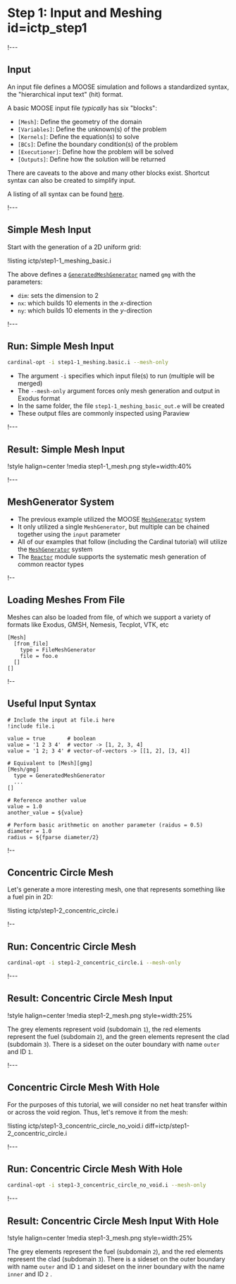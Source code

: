 # Step 1: Input and Meshing id=ictp_step1

!---

## Input

An input file defines a MOOSE simulation and follows a standardized syntax, the "hierarchical input text" (hit) format.

A basic MOOSE input file *typically* has six "blocks":

- `[Mesh]`: Define the geometry of the domain
- `[Variables]`: Define the unknown(s) of the problem
- `[Kernels]`: Define the equation(s) to solve
- `[BCs]`: Define the boundary condition(s) of the problem
- `[Executioner]`: Define how the problem will be solved
- `[Outputs]`: Define how the solution will be returned

There are caveats to the above and many other blocks exist. Shortcut syntax can also be created to simplify input.

A listing of all syntax can be found [here](syntax/index.md).

!---

## Simple Mesh Input

Start with the generation of a 2D uniform grid:

!listing ictp/step1-1_meshing_basic.i

The above defines a [`GeneratedMeshGenerator`](GeneratedMeshGenerator.md) named `gmg` with the parameters:

- `dim`: sets the dimension to $2$
- `nx`: which builds $10$ elements in the $x$-direction
- `ny`: which builds $10$ elements in the $y$-direction

!---

## Run: Simple Mesh Input

```bash
cardinal-opt -i step1-1_meshing.basic.i --mesh-only
```

- The argument `-i` specifies which input file(s) to run (multiple will be merged)
- The `--mesh-only` argument forces only mesh generation and output in Exodus format
- In the same folder, the file `step1-1_meshing_basic_out.e` will be created
- These output files are commonly inspected using Paraview

!---

## Result: Simple Mesh Input

!style halign=center
!media step1-1_mesh.png style=width:40%

!---

## MeshGenerator System

- The previous example utilized the MOOSE [`MeshGenerator`](Mesh/index.md) system
- It only utilized a single `MeshGenerator`, but multiple can be chained together using the `input` parameter
- All of our examples that follow (including the Cardinal tutorial) will utilize the [`MeshGenerator`](Mesh/index.md) system
- The [`Reactor`](reactor/index.md) module supports the systematic mesh generation of common reactor types

!--

## Loading Meshes From File

Meshes can also be loaded from file, of which we support a variety of formats like Exodus, GMSH, Nemesis, Tecplot, VTK, etc

```moose
[Mesh]
  [from_file]
    type = FileMeshGenerator
    file = foo.e
  []
[]
```

!--

## Useful Input Syntax

```moose
# Include the input at file.i here
!include file.i

value = true       # boolean
value = '1 2 3 4'  # vector -> [1, 2, 3, 4]
value = '1 2; 3 4' # vector-of-vectors -> [[1, 2], [3, 4]]

# Equivalent to [Mesh][gmg]
[Mesh/gmg]
  type = GeneratedMeshGenerator
  ...
[]

# Reference another value
value = 1.0
another_value = ${value}

# Perform basic arithmetic on another parameter (raidus = 0.5)
diameter = 1.0
radius = ${fparse diameter/2}
```

!--

## Concentric Circle Mesh

Let's generate a more interesting mesh, one that represents something like a fuel pin in 2D:

!listing ictp/step1-2_concentric_circle.i

!--

## Run: Concentric Circle Mesh

```bash
cardinal-opt -i step1-2_concentric_circle.i --mesh-only
```

!---

## Result: Concentric Circle Mesh Input

!style halign=center
!media step1-2_mesh.png style=width:25%

The grey elements represent void (subdomain `1`), the red elements represent the fuel (subdomain `2`), and the green elements represent the clad (subdomain `3`). There is a sideset on the outer boundary with name `outer` and ID `1`.

!---

## Concentric Circle Mesh With Hole

For the purposes of this tutorial, we will consider no net heat transfer within or across the void region. Thus, let's remove it from the mesh:

!listing ictp/step1-3_concentric_circle_no_void.i diff=ictp/step1-2_concentric_circle.i

!---

## Run: Concentric Circle Mesh With Hole

```bash
cardinal-opt -i step1-3_concentric_circle_no_void.i --mesh-only
```

!---

## Result: Concentric Circle Mesh Input With Hole

!style halign=center
!media step1-3_mesh.png style=width:25%

The grey elements represent the fuel (subdomain `2`), and the red elements represent the clad (subdomain `3`). There is a sideset on the outer boundary with name `outer` and ID `1` and sideset on the inner boundary with the name `inner` and ID `2` .
